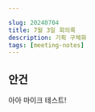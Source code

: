 ```yaml
---

slug: 20240704
title: 7월 3일 회의록
description: 기획 구체화
tags: [meeting-notes]
---
```


## 안건

아아 마이크 테스트!
